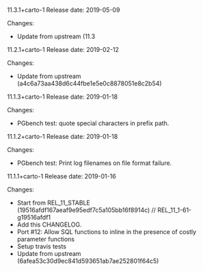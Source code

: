 11.3.1+carto-1
Release date: 2019-05-09

Changes:
- Update from upstream (11.3

11.2.1+carto-1
Release date: 2019-02-12

Changes:
- Update from upstream (a4c6a73aa438d6c44fbe1e5e0c8878051e8c2b54)

11.1.3+carto-1
Release date: 2019-01-18

Changes:
- PGbench test: quote special characters in prefix path.


11.1.2+carto-1
Release date: 2019-01-18

Changes:
- PGbench test: Print log filenames on file format failure.

11.1.1+carto-1
Release date: 2019-01-16

Changes:

- Start from REL_11_STABLE (19516afdf167aeaf9e95edf7c5a105bb16f8914c) // REL_11_1-61-g19516afdf1
- Add this CHANGELOG.
- Port #12: Allow SQL functions to inline in the presence of costly parameter functions
- Setup travis tests
- Update from upstream (6afea53c30d9ec841d593651ab7ae252801f64c5)
